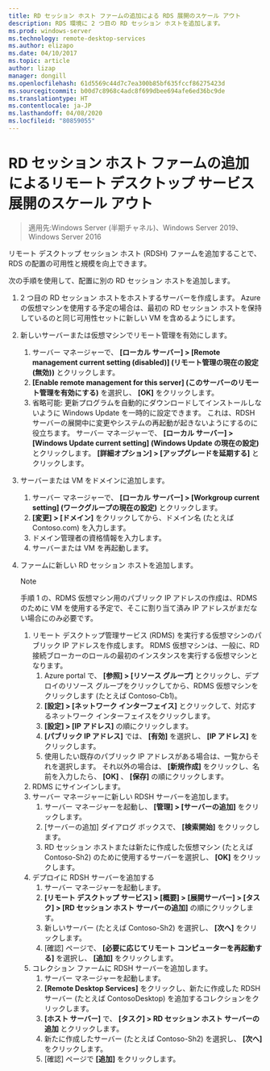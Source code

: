 ```yaml
---
title: RD セッション ホスト ファームの追加による RDS 展開のスケール アウト
description: RDS 環境に 2 つ目の RD セッション ホストを追加します。
ms.prod: windows-server
ms.technology: remote-desktop-services
ms.author: elizapo
ms.date: 04/10/2017
ms.topic: article
author: lizap
manager: dongill
ms.openlocfilehash: 61d5569c44d7c7ea300b85bf635fccf86275423d
ms.sourcegitcommit: b00d7c8968c4adc8f699dbee694afe6ed36bc9de
ms.translationtype: HT
ms.contentlocale: ja-JP
ms.lasthandoff: 04/08/2020
ms.locfileid: "80859055"
---
```

# <a name="scale-out-your-remote-desktop-services-deployment-by-adding-an-rd-session-host-farm"></a>RD セッション ホスト ファームの追加によるリモート デスクトップ サービス展開のスケール アウト

>適用先:Windows Server (半期チャネル)、Windows Server 2019、Windows Server 2016

リモート デスクトップ セッション ホスト (RDSH) ファームを追加することで、RDS の配置の可用性と規模を向上できます。   
  
 
次の手順を使用して、配置に別の RD セッション ホストを追加します。  
  
1. 2 つ目の RD セッション ホストをホストするサーバーを作成します。 Azure の仮想マシンを使用する予定の場合は、最初の RD セッション ホストを保持しているのと同じ可用性セットに新しい VM を含めるようにします。
2. 新しいサーバーまたは仮想マシンでリモート管理を有効にします。
   1. サーバー マネージャーで、 **[ローカル サーバー] > [Remote management current setting (disabled)] (リモート管理の現在の設定 (無効))** とクリックします。 
   2. **[Enable remote management for this server] (このサーバーのリモート管理を有効にする)** を選択し、 **[OK]** をクリックします。 
   3. 省略可能: 更新プログラムを自動的にダウンロードしてインストールしないように Windows Update を一時的に設定できます。 これは、RDSH サーバーの展開中に変更やシステムの再起動が起きないようにするのに役立ちます。 サーバー マネージャーで、 **[ローカル サーバー] > [Windows Update current setting] (Windows Update の現在の設定)** とクリックします。 **[詳細オプション] > [アップグレードを延期する]** とクリックします。 
3. サーバーまたは VM をドメインに追加します。
   1. サーバー マネージャーで、 **[ローカル サーバー] > [Workgroup current setting] (ワークグループの現在の設定)** とクリックします。 
   2. **[変更] > [ドメイン]** をクリックしてから、ドメイン名 (たとえば Contoso.com) を入力します。 
   3. ドメイン管理者の資格情報を入力します。 
   4. サーバーまたは VM を再起動します。
4. ファームに新しい RD セッション ホストを追加します。
   >[!NOTE] 
   > 手順 1 の、RDMS 仮想マシン用のパブリック IP アドレスの作成は、RDMS のために VM を使用する予定で、そこに割り当て済み IP アドレスがまだない場合にのみ必要です。
   
   1. リモート デスクトップ管理サービス (RDMS) を実行する仮想マシンのパブリック IP アドレスを作成します。 RDMS 仮想マシンは、一般に、RD 接続ブローカーのロールの最初のインスタンスを実行する仮想マシンとなります。  
       1. Azure portal で、 **[参照] > [リソース グループ]** とクリックし、デプロイのリソース グループをクリックしてから、RDMS 仮想マシンをクリックします (たとえば Contoso-Cb1)。  
       2. **[設定] > [ネットワーク インターフェイス]** とクリックして、対応するネットワーク インターフェイスをクリックします。   
       3. **[設定] > [IP アドレス]** の順にクリックします。
       4. **[パブリック IP アドレス]** では、 **[有効]** を選択し、 **[IP アドレス]** をクリックします。   
       5. 使用したい既存のパブリック IP アドレスがある場合は、一覧からそれを選択します。 それ以外の場合は、 **[新規作成]** をクリックし、名前を入力したら、 **[OK]** 、 **[保存]** の順にクリックします。   
   2. RDMS にサインインします。
   3. サーバー マネージャーに新しい RDSH サーバーを追加します。   
       1. サーバー マネージャーを起動し、 **[管理] > [サーバーの追加]** をクリックします。   
       2. [サーバーの追加] ダイアログ ボックスで、 **[検索開始]** をクリックします。   
       3. RD セッション ホストまたは新たに作成した仮想マシン (たとえば Contoso-Sh2) のために使用するサーバーを選択し、 **[OK]** をクリックします。
   4. デプロイに RDSH サーバーを追加する
       1. サーバー マネージャーを起動します。  
       2. **[リモート デスクトップ サービス] > [概要] > [展開サーバー] > [タスク] > [RD セッション ホスト サーバーの追加]** の順にクリックします。   
       3. 新しいサーバー (たとえば Contoso-Sh2) を選択し、 **[次へ]** をクリックします。  
       4. [確認] ページで、 **[必要に応じてリモート コンピューターを再起動する]** を選択し、 **[追加]** をクリックします。   
   5. コレクション ファームに RDSH サーバーを追加します。
       1. サーバー マネージャーを起動します。   
       2. **[Remote Desktop Services]** をクリックし、新たに作成した RDSH サーバー (たとえば ContosoDesktop) を追加するコレクションをクリックします。   
       3. **[ホスト サーバー]** で、 **[タスク] > RD セッション ホスト サーバーの追加** とクリックします。   
       4. 新たに作成したサーバー (たとえば Contoso-Sh2) を選択し、 **[次へ]** をクリックします。   
       5. [確認] ページで **[追加]** をクリックします。   

